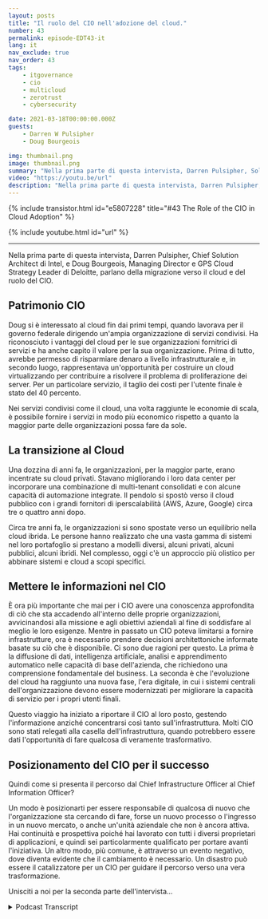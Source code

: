 ```yaml
---
layout: posts
title: "Il ruolo del CIO nell'adozione del cloud."
number: 43
permalink: episode-EDT43-it
lang: it
nav_exclude: true
nav_order: 43
tags:
    - itgovernance
    - cio
    - multicloud
    - zerotrust
    - cybersecurity

date: 2021-03-18T00:00:00.000Z
guests:
    - Darren W Pulsipher
    - Doug Bourgeois

img: thumbnail.png
image: thumbnail.png
summary: "Nella prima parte di questa intervista, Darren Pulsipher, Solution Architect Chief di Intel, e Doug Bourgeois, Direttore Esecutivo, Leader Strategico del Collegamento Cloud, Deloitte, parlano della migrazione verso il cloud e del ruolo del CIO."
video: "https://youtu.be/url"
description: "Nella prima parte di questa intervista, Darren Pulsipher, Solution Architect Chief di Intel, e Doug Bourgeois, Direttore Esecutivo, Leader Strategico del Collegamento Cloud, Deloitte, parlano della migrazione verso il cloud e del ruolo del CIO."
---
```


<div>
{% include transistor.html id="e5807228" title="#43 The Role of the CIO in Cloud Adoption" %}

{% include youtube.html id="url" %}
</div>

---

Nella prima parte di questa intervista, Darren Pulsipher, Chief Solution Architect di Intel, e Doug Bourgeois, Managing Director e GPS Cloud Strategy Leader di Deloitte, parlano della migrazione verso il cloud e del ruolo del CIO.

## Patrimonio CIO

Doug si è interessato al cloud fin dai primi tempi, quando lavorava per il governo federale dirigendo un'ampia organizzazione di servizi condivisi. Ha riconosciuto i vantaggi del cloud per le sue organizzazioni fornitrici di servizi e ha anche capito il valore per la sua organizzazione. Prima di tutto, avrebbe permesso di risparmiare denaro a livello infrastrutturale e, in secondo luogo, rappresentava un'opportunità per costruire un cloud virtualizzando per contribuire a risolvere il problema di proliferazione dei server. Per un particolare servizio, il taglio dei costi per l'utente finale è stato del 40 percento.

Nei servizi condivisi come il cloud, una volta raggiunte le economie di scala, è possibile fornire i servizi in modo più economico rispetto a quanto la maggior parte delle organizzazioni possa fare da sole.

## La transizione al Cloud

Una dozzina di anni fa, le organizzazioni, per la maggior parte, erano incentrate su cloud privati. Stavano migliorando i loro data center per incorporare una combinazione di multi-tenant consolidati e con alcune capacità di automazione integrate. Il pendolo si spostò verso il cloud pubblico con i grandi fornitori di iperscalabilità (AWS, Azure, Google) circa tre o quattro anni dopo.

Circa tre anni fa, le organizzazioni si sono spostate verso un equilibrio nella cloud ibrida. Le persone hanno realizzato che una vasta gamma di sistemi nel loro portafoglio si prestano a modelli diversi, alcuni privati, alcuni pubblici, alcuni ibridi. Nel complesso, oggi c'è un approccio più olistico per abbinare sistemi e cloud a scopi specifici.

## Mettere le informazioni nel CIO

È ora più importante che mai per i CIO avere una conoscenza approfondita di ciò che sta accadendo all'interno delle proprie organizzazioni, avvicinandosi alla missione e agli obiettivi aziendali al fine di soddisfare al meglio le loro esigenze. Mentre in passato un CIO poteva limitarsi a fornire infrastrutture, ora è necessario prendere decisioni architettoniche informate basate su ciò che è disponibile. Ci sono due ragioni per questo. La prima è la diffusione di dati, intelligenza artificiale, analisi e apprendimento automatico nelle capacità di base dell'azienda, che richiedono una comprensione fondamentale del business. La seconda è che l'evoluzione del cloud ha raggiunto una nuova fase, l'era digitale, in cui i sistemi centrali dell'organizzazione devono essere modernizzati per migliorare la capacità di servizio per i propri utenti finali.

Questo viaggio ha iniziato a riportare il CIO al loro posto, gestendo l'informazione anziché concentrarsi così tanto sull'infrastruttura. Molti CIO sono stati relegati alla casella dell'infrastruttura, quando potrebbero essere dati l'opportunità di fare qualcosa di veramente trasformativo.

## Posizionamento del CIO per il successo

Quindi come si presenta il percorso dal Chief Infrastructure Officer al Chief Information Officer?

Un modo è posizionarti per essere responsabile di qualcosa di nuovo che l'organizzazione sta cercando di fare, forse un nuovo processo o l'ingresso in un nuovo mercato, o anche un'unità aziendale che non è ancora attiva. Hai continuità e prospettiva poiché hai lavorato con tutti i diversi proprietari di applicazioni, e quindi sei particolarmente qualificato per portare avanti l'iniziativa. Un altro modo, più comune, è attraverso un evento negativo, dove diventa evidente che il cambiamento è necessario. Un disastro può essere il catalizzatore per un CIO per guidare il percorso verso una vera trasformazione.

Unisciti a noi per la seconda parte dell'intervista...



<details>
<summary> Podcast Transcript </summary>

<p></p>

</details>

